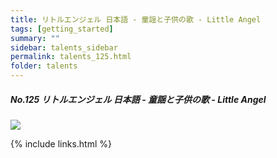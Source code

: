 ```yaml
---
title: リトルエンジェル 日本語 - 童謡と子供の歌 - Little Angel
tags: [getting_started]
summary: ""
sidebar: talents_sidebar
permalink: talents_125.html
folder: talents
---
```



##### No.125 リトルエンジェル 日本語 - 童謡と子供の歌 - Little Angel

![](https://yt3.ggpht.com/ytc/AKedOLShbg_szJUFGx_UxQoJ_FXOL-sl42KPSjdcpV1icg=s176-c-k-c0x00ffffff-no-rj)





{% include links.html %}
